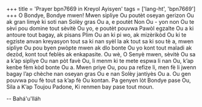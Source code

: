 +++
title = 'Prayer bpn7669 in Kreyol Ayisyen'
tags = ['lang-ht', 'bpn7669']
+++
O Bondye, Bondye mwen! Mwen sipliye Ou poutèt oseyan gerizon Ou ak gran limyè ki soti nan Solèy gras Ou a, e poutèt Non Ou - yon non Ou te sèvi pou domine tout sèvitè Ou yo, e poutèt pouvwa Pawòl egzalte Ou a ki antoure tout bagay, ak pisans Plim Ou an ki pi wo, ak mizèrikòd Ou ki te egziste anvan kreyasyon tout sa ki nan syèl la ak tout sa ki sou tè a, mwen sipliye Ou pou byen pwòpte mwen ak dlo bonte Ou yo kont tout maladi ak dezòd, kont tout feblès ak enkapasite. 
Ou wè, O Senyè mwen, sèvitè Ou sa a k’ap sipliye Ou nan pòt favè Ou, li menm ki te mete espwa li nan Ou, k’ap kenbe fèm kòd bonte Ou a. Mwen priye Ou, pou pa refize li, men fè li jwenn bagay l’ap chèche nan oseyan gras Ou e nan Solèy jantiyès Ou a.
Ou gen pouvwa pou fè tout sa k’ap fè Ou kontan. Pa genyen lòt Bondye pase Ou, Sila a K’ap Toujou Padone, Ki renmen bay pase tout moun.

-- Bahá'u'lláh
